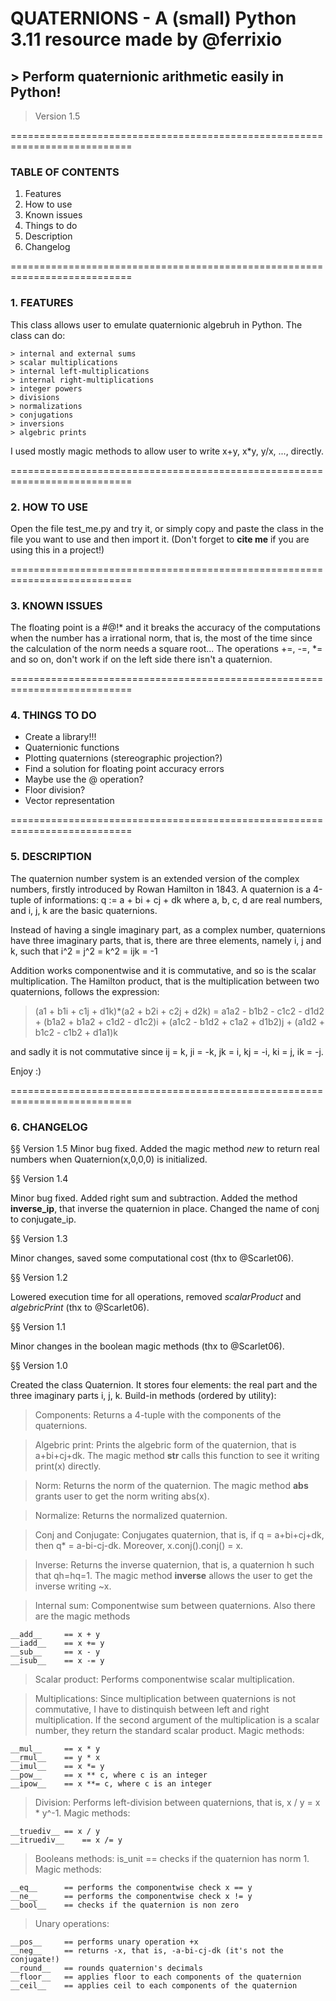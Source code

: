 # QUATERNIONS - A (small) Python 3.11 resource made by @ferrixio
## > Perform quaternionic arithmetic easily in Python!
> Version 1.5

===========================================================================

### TABLE OF CONTENTS 

1. Features
2. How to use
3. Known issues
4. Things to do
5. Description
6. Changelog

===========================================================================

### 1. FEATURES

This class allows user to emulate quaternionic algebruh in Python. The class can do:

	> internal and external sums
	> scalar multiplications
	> internal left-multiplications
	> internal right-multiplications
	> integer powers
	> divisions
	> normalizations
	> conjugations
	> inversions
	> algebric prints

I used mostly magic methods to allow user to write x+y, x*y, y/x, ..., directly.

===========================================================================

### 2. HOW TO USE

Open the file test_me.py and try it, or simply copy and paste the class in the file you want to use and then import it. (Don't forget to __cite me__ if you are using this in a project!)

===========================================================================

### 3. KNOWN ISSUES

The floating point is a #@!* and it breaks the accuracy of the computations when the number has a irrational norm, that is, the most of the time since the calculation of the norm needs a square root...
The operations +=, -=, *= and so on, don't work if on the left side there isn't a quaternion.

===========================================================================

### 4. THINGS TO DO

+ Create a library!!!
+ Quaternionic functions
+ Plotting quaternions (stereographic projection?)
+ Find a solution for floating point accuracy errors
+ Maybe use the @ operation?
+ Floor division?
+ Vector representation

===========================================================================

### 5. DESCRIPTION

The quaternion number system is an extended version of the complex numbers, firstly introduced by Rowan Hamilton in 1843. A quaternion is a 4-tuple of informations:
	q := a + bi + cj + dk
where a, b, c, d are real numbers, and i, j, k are the basic quaternions.

Instead of having a single imaginary part, as a complex number, quaternions have three imaginary parts, that is, there are three elements, namely i, j and k, such that
	i^2 = j^2 = k^2 = ijk = -1

Addition works componentwise and it is commutative, and so is the scalar multiplication.
The Hamilton product, that is the multiplication between two quaternions, follows the expression:

 > (a1 + b1i + c1j + d1k)*(a2 + b2i + c2j + d2k) = 
	a1a2 - b1b2 - c1c2 - d1d2
	+ (b1a2 + b1a2 + c1d2 - d1c2)i
	+ (a1c2 - b1d2 + c1a2 + d1b2)j
	+ (a1d2 + b1c2 - c1b2 + d1a1)k

and sadly it is not commutative since ij = k, ji = -k, jk = i, kj = -i, ki = j, ik = -j.

Enjoy :)

===========================================================================

### 6. CHANGELOG

§§ Version 1.5
Minor bug fixed. Added the magic method _new_ to return real numbers when Quaternion(x,0,0,0) is initialized.

§§ Version 1.4

Minor bug fixed. Added right sum and subtraction. Added the method __inverse_ip__, that inverse the quaternion in place. Changed the name of conj to conjugate_ip.

§§ Version 1.3

Minor changes, saved some computational cost (thx to @Scarlet06).

§§ Version 1.2

Lowered execution time for all operations, removed _scalarProduct_ and _algebricPrint_ (thx to @Scarlet06).

§§ Version 1.1

Minor changes in the boolean magic methods (thx to @Scarlet06).

§§ Version 1.0

Created the class Quaternion. It stores four elements: the real part and the three imaginary parts i, j, k.
Build-in methods (ordered by utility):

> Components:
Returns a 4-tuple with the components of the quaternions.

> Algebric print:
Prints the algebric form of the quaternion, that is a+bi+cj+dk. The magic method __str__ calls this function to see it writing print(x) directly.

> Norm:
Returns the norm of the quaternion. The magic method __abs__ grants user to get the norm writing abs(x).

> Normalize:
Returns the normalized quaternion.

> Conj and Conjugate:
Conjugates quaternion, that is, if q = a+bi+cj+dk, then q* = a-bi-cj-dk. Moreover, x.conj().conj() = x.

> Inverse:
Returns the inverse quaternion, that is, a quaternion h such that qh=hq=1. The magic method __inverse__ allows the user to get the inverse writing ~x.

> Internal sum:
Componentwise sum between quaternions. Also there are the magic methods

	__add__ 	== x + y
 	__iadd__ 	== x += y
 	__sub__ 	== x - y
	__isub__	== x -= y

> Scalar product:
Performs componentwise scalar multiplication.

> Multiplications:
Since multiplication between quaternions is not commutative, I have to distinquish between left and right multiplication. If the second argument of the multiplication is a scalar number, they return the standard scalar product. Magic methods:

	__mul__		== x * y
	__rmul__	== y * x
	__imul__	== x *= y
	__pow__		== x ** c, where c is an integer
	__ipow__	== x **= c, where c is an integer

> Division:
Performs left-division between quaternions, that is, x / y = x * y^-1. Magic methods:

	__truediv__	== x / y
	__itruediv__	== x /= y

> Booleans methods:
is_unit		== checks if the quaternion has norm 1. Magic methods:

	__eq__		== performs the componentwise check x == y
	__ne__		== performs the componentwise check x != y
	__bool__	== checks if the quaternion is non zero

> Unary operations:

	__pos__		== performs unary operation +x
	__neg__		== returns -x, that is, -a-bi-cj-dk (it's not the conjugate!)
	__round__	== rounds quaternion's decimals
	__floor__	== applies floor to each components of the quaternion
	__ceil__	== applies ceil to each components of the quaternion

